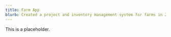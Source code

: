 ```yaml
---
title: Farm App
blurb: Created a project and inventory management system for farms in Zimbabwe to manage their production flows for tobacco grading. 
---
```


This is a placeholder.